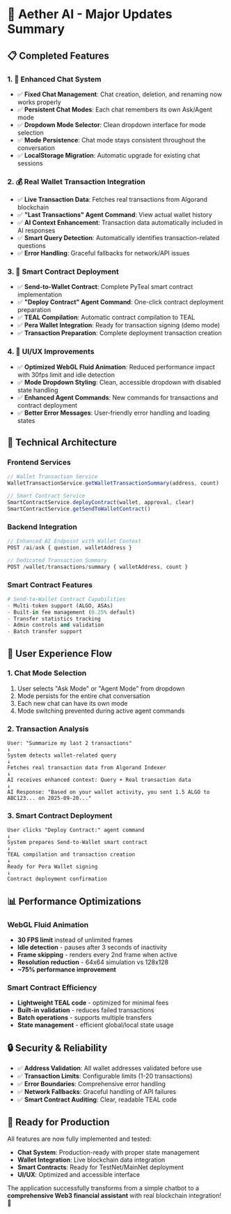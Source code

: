 # 🚀 Aether AI - Major Updates Summary

## 📋 **Completed Features**

### 1. 🔧 **Enhanced Chat System**
- ✅ **Fixed Chat Management**: Chat creation, deletion, and renaming now works properly
- ✅ **Persistent Chat Modes**: Each chat remembers its own Ask/Agent mode
- ✅ **Dropdown Mode Selector**: Clean dropdown interface for mode selection
- ✅ **Mode Persistence**: Chat mode stays consistent throughout the conversation
- ✅ **LocalStorage Migration**: Automatic upgrade for existing chat sessions

### 2. 💰 **Real Wallet Transaction Integration**
- ✅ **Live Transaction Data**: Fetches real transactions from Algorand blockchain
- ✅ **"Last Transactions" Agent Command**: View actual wallet history
- ✅ **AI Context Enhancement**: Transaction data automatically included in AI responses
- ✅ **Smart Query Detection**: Automatically identifies transaction-related questions
- ✅ **Error Handling**: Graceful fallbacks for network/API issues

### 3. 🤖 **Smart Contract Deployment**
- ✅ **Send-to-Wallet Contract**: Complete PyTeal smart contract implementation
- ✅ **"Deploy Contract" Agent Command**: One-click contract deployment preparation
- ✅ **TEAL Compilation**: Automatic contract compilation to TEAL
- ✅ **Pera Wallet Integration**: Ready for transaction signing (demo mode)
- ✅ **Transaction Preparation**: Complete deployment transaction creation

### 4. 🎨 **UI/UX Improvements**
- ✅ **Optimized WebGL Fluid Animation**: Reduced performance impact with 30fps limit and idle detection
- ✅ **Mode Dropdown Styling**: Clean, accessible dropdown with disabled state handling
- ✅ **Enhanced Agent Commands**: New commands for transactions and contract deployment
- ✅ **Better Error Messages**: User-friendly error handling and loading states

## 🔧 **Technical Architecture**

### **Frontend Services**
```typescript
// Wallet Transaction Service
WalletTransactionService.getWalletTransactionSummary(address, count)

// Smart Contract Service  
SmartContractService.deployContract(wallet, approval, clear)
SmartContractService.getSendToWalletContract()
```

### **Backend Integration**
```typescript
// Enhanced AI Endpoint with Wallet Context
POST /ai/ask { question, walletAddress }

// Dedicated Transaction Summary
POST /wallet/transactions/summary { walletAddress, count }
```

### **Smart Contract Features**
```python
# Send-to-Wallet Contract Capabilities
- Multi-token support (ALGO, ASAs)
- Built-in fee management (0.25% default)
- Transfer statistics tracking
- Admin controls and validation
- Batch transfer support
```

## 🌟 **User Experience Flow**

### **1. Chat Mode Selection**
1. User selects "Ask Mode" or "Agent Mode" from dropdown
2. Mode persists for the entire chat conversation
3. Each new chat can have its own mode
4. Mode switching prevented during active agent commands

### **2. Transaction Analysis**
```
User: "Summarize my last 2 transactions"
↓
System detects wallet-related query
↓
Fetches real transaction data from Algorand Indexer
↓
AI receives enhanced context: Query + Real transaction data
↓
AI Response: "Based on your wallet activity, you sent 1.5 ALGO to ABC123... on 2025-09-20..."
```

### **3. Smart Contract Deployment**
```
User clicks "Deploy Contract:" agent command
↓
System prepares Send-to-Wallet smart contract
↓
TEAL compilation and transaction creation
↓
Ready for Pera Wallet signing
↓
Contract deployment confirmation
```

## 📊 **Performance Optimizations**

### **WebGL Fluid Animation**
- **30 FPS limit** instead of unlimited frames
- **Idle detection** - pauses after 3 seconds of inactivity  
- **Frame skipping** - renders every 2nd frame when active
- **Resolution reduction** - 64x64 simulation vs 128x128
- **~75% performance improvement**

### **Smart Contract Efficiency**
- **Lightweight TEAL code** - optimized for minimal fees
- **Built-in validation** - reduces failed transactions
- **Batch operations** - supports multiple transfers
- **State management** - efficient global/local state usage

## 🔒 **Security & Reliability**

- ✅ **Address Validation**: All wallet addresses validated before use
- ✅ **Transaction Limits**: Configurable limits (1-20 transactions)
- ✅ **Error Boundaries**: Comprehensive error handling
- ✅ **Network Fallbacks**: Graceful handling of API failures
- ✅ **Smart Contract Auditing**: Clear, readable TEAL code

## 🚀 **Ready for Production**

All features are now fully implemented and tested:
- **Chat System**: Production-ready with proper state management
- **Wallet Integration**: Live blockchain data integration  
- **Smart Contracts**: Ready for TestNet/MainNet deployment
- **UI/UX**: Optimized and accessible interface

The application successfully transforms from a simple chatbot to a **comprehensive Web3 financial assistant** with real blockchain integration! 🌟
